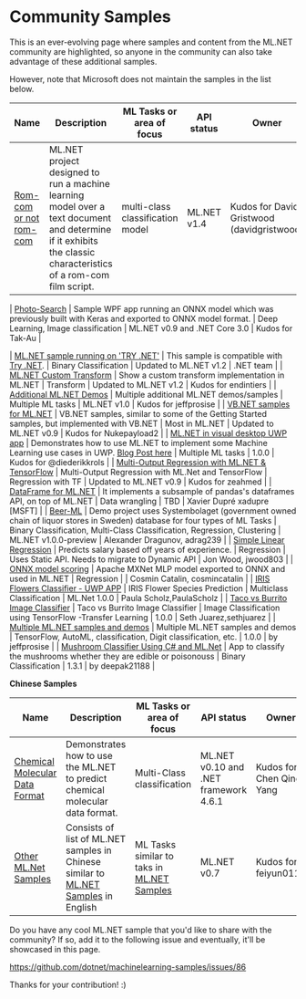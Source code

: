 # Community Samples

This is an ever-evolving page where samples and content from the ML.NET community are highlighted, so anyone in the community can also take advantage of these additional samples.

However, note that Microsoft does not maintain the samples in the list below.
 
| Name                                | Description                                                                                 | ML Tasks or area of focus                                                               | API status                                                               | Owner                       |
|-------------------------------------|---------------------------------------------------------------------------------------------|-----------------------------------------------------------------------------------------|--------------------------------------------------------------------------|-----------------------------|
| [Rom-com or not rom-com](https://github.com/davidgristwood/rom-com-or-not-rom-com/)  | ML.NET project designed to run a machine learning model over a text document and determine if it exhibits the classic characteristics of a rom-com film script. | multi-class classification model | ML.NET v1.4 | Kudos for David Gristwood (davidgristwood)      |

| [Photo-Search](https://github.com/Tak-Au/Photo-Search)  | Sample WPF app running an ONNX model which was previously built with Keras and exported to ONNX model format. | Deep Learning, Image classification | ML.NET v0.9 and .NET Core 3.0 | Kudos for Tak-Au      |

| [ML.NET sample running on 'TRY .NET'](https://github.com/CESARDELATORRE/MLNET-WITH-TRYDOTNET-SAMPLE)  | This sample is compatible with [Try .NET](https://github.com/dotnet/try). | Binary Classification | Updated to ML.NET v1.2 | .NET team |
| [ML.NET Custom Transform](https://github.com/endintiers/Unearth.Demo.MLCustomTransform)  | Show a custom transform implementation in ML.NET | Transform | Updated to ML.NET v1.2 | Kudos for endintiers |
| [Additional ML.NET Demos](https://github.com/jeffprosise/ML.NET)  | Multiple additional ML.NET demos/samples | Multiple ML tasks | ML.NET v1.0 | Kudos for jeffprosise      |
| [VB.NET samples for ML.NET](https://github.com/Nukepayload2/machinelearning-samples/tree/master/samples/visualbasic)  | VB.NET samples, similar to some of the Getting Started samples, but implemented with VB.NET | Most in ML.NET | Updated to ML.NET v0.9 | Kudos for Nukepayload2      |
| [ML.NET in visual desktop UWP app](https://github.com/XamlBrewer/UWP-MachineLearning-Sample)  | Demonstrates how to use ML.NET to implement some Machine Learning use cases in UWP. [Blog Post here](https://xamlbrewer.wordpress.com/2019/01/25/machine-learning-with-ml-net-in-uwp-clustering/) | Multiple ML tasks | 1.0.0 | Kudos for @diederikkrols  |
| [Multi-Output Regression with ML.NET & TensorFlow](https://github.com/zeahmed/DeepLearningWithMLdotNet/tree/master/NYCTaxiMultiOutputRegression)  | Multi-Output Regression with ML.Net and TensorFlow | Regression with TF | Updated to ML.NET v0.9 | Kudos for zeahmed |
| [DataFrame for ML.NET](https://github.com/xadupre/machinelearning_dataframe) | It implements a subsample of  pandas's dataframes API, on top of ML.NET                     | Data wrangling |   TBD   | Xavier Dupré xadupre [MSFT] |
| [Beer-ML](https://github.com/adrag239/beer-ml) | Demo project uses Systembolaget (government owned chain of liquor stores in Sweden) database for four types of ML Tasks | Binary Classification, Multi-Class Classification, Regression, Clustering                                                     | ML.NET v1.0.0-preview  | Alexander Dragunov, adrag239 | 
| [Simple Linear Regression](https://github.com/jwood803/MLNetExamples/tree/master/MLNetExamples/SimpleRegression) | Predicts salary based off years of experience.  | Regression      | Uses Static API. Needs to migrate to Dynamic API  | Jon Wood, jwood803 | 
| [ONNX model scoring](https://github.com/cosmincatalin/mxnet-onnx-mlnet) | Apache MXNet MLP model exported to ONNX and used in ML.NET  | Regression      |   | Cosmin Catalin, cosmincatalin | 
| [IRIS Flowers Classifier - UWP APP](https://github.com/PaulaScholz/MLDotNetUWP) | IRIS Flower Species Prediction  | Multiclass Classification      | ML.Net 1.0.0  | Paula Scholz,PaulaScholz  | 
| [Taco vs Burrito Image Classifier](https://github.com/sethjuarez/TacosML) | Taco vs Burrito Image Classifier  | Image Classification using TensorFlow -Transfer Learning | 1.0.0  | Seth Juarez,sethjuarez  | 
| [Multiple ML.NET samples and demos](https://github.com/jeffprosise/ML.NET) | Multiple ML.NET samples and demos  | TensorFlow, AutoML, classification, Digit classification, etc. | 1.0.0  | by jeffprosise  | 
| [Mushroom Classifier Using C# and ML.Net](https://github.com/deepak21188/Mushroom-Classification-using-C-Sharp-and-ML.Net) | App to classify the mushrooms whether they are edible or poisonouss  | Binary Classification | 1.3.1  | by deepak21188  | 



**Chinese Samples**

| Name                                | Description                                                                                 | ML Tasks or area of focus                                                               | API status                                                               | Owner                       |
|-------------------------------------|---------------------------------------------------------------------------------------------|-----------------------------------------------------------------------------------------|--------------------------------------------------------------------------|-----------------------------|
| [Chemical Molecular Data Format](https://mp.weixin.qq.com/s/x7mxim9uUoAfIEE_kvyFWg)  |  Demonstrates how to use the  ML.NET to predict chemical molecular data format.| Multi-Class classification | ML.NET v0.10 and .NET framework 4.6.1 | Kudos for Chen Qing Yang     |
| [Other ML.Net Samples](https://github.com/feiyun0112/machinelearning-samples.zh-cn)  | Consists of list of  ML.NET samples in Chinese similar to [ML.NET Samples](https://github.com/dotnet/machinelearning-samples) in English | ML Tasks similar to taks in [ML.NET Samples](https://github.com/dotnet/machinelearning-samples) | ML.NET v0.7 | Kudos for feiyun0112 |


Do you have any cool ML.NET sample that you'd like to share with the community?
If so, add it to the following issue and eventually, it'll be showcased in this page.

https://github.com/dotnet/machinelearning-samples/issues/86


Thanks for your contribution! :)
